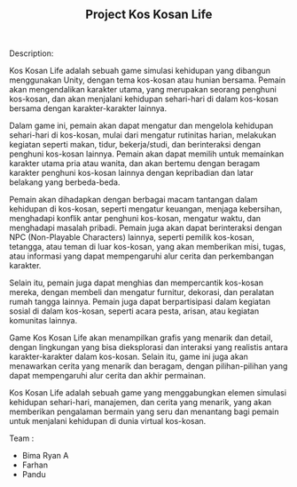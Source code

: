 <center><h2>Project Kos Kosan Life</h2></center>
<br>
<p>Description: </p>

Kos Kosan Life adalah sebuah game simulasi kehidupan yang dibangun menggunakan Unity, dengan tema kos-kosan atau hunian bersama. Pemain akan mengendalikan karakter utama, yang merupakan seorang penghuni kos-kosan, dan akan menjalani kehidupan sehari-hari di dalam kos-kosan bersama dengan karakter-karakter lainnya.

Dalam game ini, pemain akan dapat mengatur dan mengelola kehidupan sehari-hari di kos-kosan, mulai dari mengatur rutinitas harian, melakukan kegiatan seperti makan, tidur, bekerja/studi, dan berinteraksi dengan penghuni kos-kosan lainnya. Pemain akan dapat memilih untuk memainkan karakter utama pria atau wanita, dan akan bertemu dengan beragam karakter penghuni kos-kosan lainnya dengan kepribadian dan latar belakang yang berbeda-beda.

Pemain akan dihadapkan dengan berbagai macam tantangan dalam kehidupan di kos-kosan, seperti mengatur keuangan, menjaga kebersihan, menghadapi konflik antar penghuni kos-kosan, mengatur waktu, dan menghadapi masalah pribadi. Pemain juga akan dapat berinteraksi dengan NPC (Non-Playable Characters) lainnya, seperti pemilik kos-kosan, tetangga, atau teman di luar kos-kosan, yang akan memberikan misi, tugas, atau informasi yang dapat mempengaruhi alur cerita dan perkembangan karakter.

Selain itu, pemain juga dapat menghias dan mempercantik kos-kosan mereka, dengan membeli dan mengatur furnitur, dekorasi, dan peralatan rumah tangga lainnya. Pemain juga dapat berpartisipasi dalam kegiatan sosial di dalam kos-kosan, seperti acara pesta, arisan, atau kegiatan komunitas lainnya.

Game Kos Kosan Life akan menampilkan grafis yang menarik dan detail, dengan lingkungan yang bisa dieksplorasi dan interaksi yang realistis antara karakter-karakter dalam kos-kosan. Selain itu, game ini juga akan menawarkan cerita yang menarik dan beragam, dengan pilihan-pilihan yang dapat mempengaruhi alur cerita dan akhir permainan.

Kos Kosan Life adalah sebuah game yang menggabungkan elemen simulasi kehidupan sehari-hari, manajemen, dan cerita yang menarik, yang akan memberikan pengalaman bermain yang seru dan menantang bagi pemain untuk menjalani kehidupan di dunia virtual kos-kosan.

Team :
- Bima Ryan A
- Farhan
- Pandu
